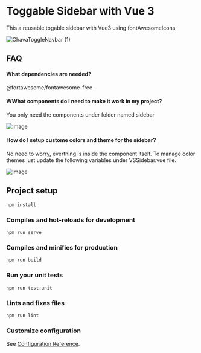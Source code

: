 # Toggable Sidebar with Vue 3

This a reusable togable sidebar with Vue3 using fontAwesomeIcons

![ChavaToggleNavbar (1)](https://user-images.githubusercontent.com/72934134/204058523-808320a0-d610-40f0-ad1c-bfafb207d535.gif)

## FAQ

#### What dependencies are needed?

@fortawesome/fontawesome-free  

#### WWhat components do I need to make it work in my project?

You only need the components under folder named sidebar

![image](https://user-images.githubusercontent.com/72934134/204058773-93591927-b472-4b30-8ac9-b67d792f1487.png)

#### How do I setup custome colors and theme for the sidebar?

No need to worry, everthing is inside the component itself. 
To manage color themes just update the following variables under VSSidebar.vue file.

![image](https://user-images.githubusercontent.com/72934134/204058990-9dc3a755-d9fe-4437-a5d4-75203e9cbd92.png)


## Project setup
```
npm install
```

### Compiles and hot-reloads for development
```
npm run serve
```

### Compiles and minifies for production
```
npm run build
```

### Run your unit tests
```
npm run test:unit
```

### Lints and fixes files
```
npm run lint
```

### Customize configuration
See [Configuration Reference](https://cli.vuejs.org/config/).
